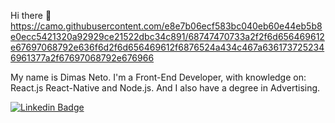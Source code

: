 Hi there 👋
https://camo.githubusercontent.com/e8e7b06ecf583bc040eb60e44eb5b8e0ecc5421320a92929ce21522dbc34c891/68747470733a2f2f6d656469612e67697068792e636f6d2f6d656469612f6876524a434c467a6361737252346961377a2f67697068792e676966

My name is Dimas Neto. I'm a Front-End Developer, with knowledge on: React.js React-Native and Node.js.
And I also have a degree in Advertising.

</a>
<a href="https://www.linkedin.com/in/dimas-neto-136aa91a5/"><img alt="Linkedin Badge" src="https://img.shields.io/badge/-Dimas%20Neto-6633cc?style=flat-square&logo=Linkedin&logoColor=white&link=https://www.linkedin.com/in/dimas-neto-136aa91a5/"/>
</a>
